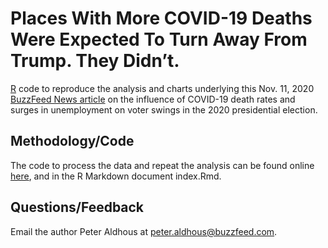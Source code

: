 # Places With More COVID-19 Deaths Were Expected To Turn Away From Trump. They Didn’t.

[R](https://www.r-project.org/) code to reproduce the analysis and charts underlying this Nov. 11, 2020 [BuzzFeed News article](https://buzzfeednews.cm/article/peteraldhous/coronavirus-deaths-unemployment-trump-election-results) on the influence of COVID-19 death rates and surges in unemployment on voter swings in the 2020 presidential election.

## Methodology/Code

The code to process the data and repeat the analysis can be found online [here](https://buzzfeednews.github.io/2020-11-election-covid/), and in the R Markdown document index.Rmd.


## Questions/Feedback

Email the author Peter Aldhous at peter.aldhous@buzzfeed.com.